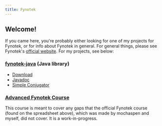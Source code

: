 ```yaml
---
title: Fynotek
---
```


## Welcome!
If you came here, you're probably either looking for one of my projects for Fynotek, or for info about Fynotek in general. For general things, please see Fynotek's [official website](https://aspenlangs.neocities.org/fyn.html). For my projects, see below:


### [fynotek-java](https://github.com/mathmaster13/fynotek-java) (Java library)
- [Download](https://github.com/mathmaster13/fynotek-java/releases/latest)
- [Javadoc](https://mathmaster13.github.io/fynotek-java/javadoc/overview-tree.html)
- [Simple Conjugator](https://mathmaster13.github.io/fynotek-java/conjugator)

### [Advanced Fynotek Course](advanced-course)
This course is meant to cover any gaps that the official Fynotek course (found on the spreadsheet above), which was made by mochaspen and myself, did not cover. It is a work-in-progress.
